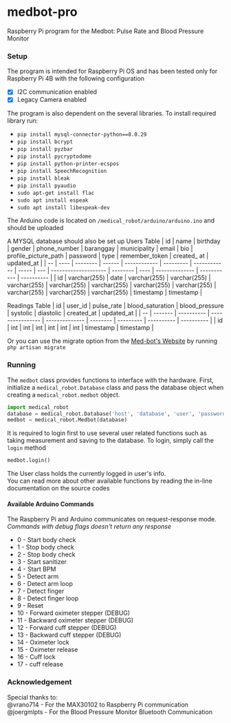 # medbot-pro
Raspberry Pi program for the Medbot: Pulse Rate and Blood Pressure Monitor

### Setup
The program is intended for Raspberry Pi OS and has been tested only for Raspberry Pi 4B with the following configuration
- [x] I2C communication enabled
- [x] Legacy Camera enabled
 
 The program is also dependent on the several libraries. To install required library run:
 - `pip install mysql-connector-python==8.0.29`
 - `pip install bcrypt`
 - `pip install pyzbar`
 - `pip install pycryptodome`
 - `pip install python-printer-ecspos`
 - `pip install SpeechRecognition`
 - `pip install bleak`
 - `pip install pyaudio`
 - `sudo apt-get install flac`
 - `sudo apt install espeak`
 - `sudo apt install libespeak-dev`
 
The Arduino code is located on `/medical_robot/arduino/arduino.ino` and should be uploaded

A MYSQL database should also be set up
Users Table
| id | name | birthday | gender | phone_number | baranggay | municipality | email | bio | profile_picture_path | password | type | remember_token | created_ at | updated_at |
| -- | ---- | -------- | ------ | ------------ | --------- | ------------ | ----- | --- | -------------------- | -------- | ---- | -------------- | ----------- | ---------- |
| id  | varchar(255) | date | varchar(255) | varchar(255) | varchar(255) | varchar(255) | varchar(255) | varchar(255) | varchar(255) | varchar(255) | varchar(255) | varchar(255) | timestamp | timestamp |

Readings Table
| id | user_id | pulse_rate | blood_saturation | blood_pressure | systolic | diastolic | created_at | updated_at |
| -- | ------- | ---------- | ---------------- | -------------- | -------- | --------- | ---------- | ---------- |
| id | int | int | int | int | int | int | timestamp | timestamp |

Or you can use the migrate option from the [Med-bot's Website](https://github.com/DailyLollipops/medbot) by running `php artisan migrate`

### Running
The `medbot` class provides functions to interface with the hardware. First, initialize a `medical_robot.Database` class
and pass the database object when creating a `medical_robot.medbot` object.
```python
import medical_robot
database = medical_robot.Database('host', 'database', 'user', 'password')
medbot = medical_robot.Medbot(database)
```

It is required to login first to use several user related functions such as taking measurement and saving to the database.
To login, simply call the `login` method
```python
medbot.login()
```
The User class holds the currently logged in user's info. <br/>
You can read more about other available functions by reading the in-line documentation on the source codes

#### Available Arduino Commands
The Raspberry Pi and Arduino communicates on request-response mode. 
*Commands with debug flags doesn't return any response*
 * 0 - Start body check 
 * 1 - Stop body check
 * 2 - Stop body check
 * 3 - Start sanitizer
 * 4 - Start BPM
 * 5 - Detect arm
 * 6 - Detect arm loop
 * 7 - Detect finger
 * 8 - Detect finger loop
 * 9 - Reset
 * 10 - Forward oximeter stepper (DEBUG)
 * 11 - Backward oximeter stepper (DEBUG)
 * 12 - Forward cuff stepper (DEBUG)
 * 13 - Backward cuff stepper (DEBUG)
 * 14 - Oximeter lock
 * 15 - Oximeter release
 * 16 - Cuff lock
 * 17 - cuff release

### Acknowledgement
Special thanks to: <br/>
@vrano714 - For the MAX30102 to Raspberry Pi communication <br/>
@joergmlpts - For the Blood Pressure Monitor Bluetooth Communication
 
